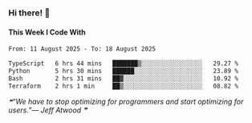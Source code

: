 ### Hi there! 👋

#### This Week I Code With
<!--START_SECTION:waka-->

```txt
From: 11 August 2025 - To: 18 August 2025

TypeScript   6 hrs 44 mins   ███████▒░░░░░░░░░░░░░░░░░   29.27 %
Python       5 hrs 30 mins   ██████░░░░░░░░░░░░░░░░░░░   23.89 %
Bash         2 hrs 31 mins   ██▓░░░░░░░░░░░░░░░░░░░░░░   10.92 %
Terraform    2 hrs 1 min     ██▒░░░░░░░░░░░░░░░░░░░░░░   08.82 %
```

<!--END_SECTION:waka-->

<!--STARTS_HERE_QUOTE_README-->
<i>❝“We have to stop optimizing for programmers and start optimizing for users.”— Jeff Atwood   ❞</i>
<!--ENDS_HERE_QUOTE_README-->
